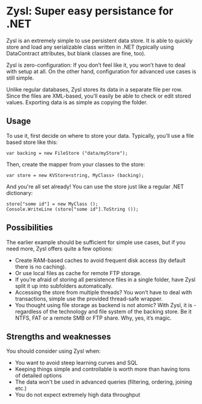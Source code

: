 Zysl: Super easy persistance for .NET
=

Zysl is an extremely simple to use persistent data store. It is able to quickly store and load any serializable class written in .NET (typically using DataContract attributes, but blank classes are fine, too).

Zysl is zero-configuration: If you don’t feel like it, you won’t have to deal with setup at all. On the other hand, configuration for advanced use cases is still simple.

Unlike regular databases, Zysl stores its data in a separate file per row. Since the files are XML-based, you'll easily be able to check or edit stored values. Exporting data is as simple as copying the folder.

Usage
-

To use it, first decide on where to store your data. Typically, you’ll use a file based store like this:

    var backing = new FileStore ("data/myStore");

Then, create the mapper from your classes to the store:

    var store = new KVStore<string, MyClass> (backing);

And you're all set already! You can use the store just like a regular .NET dictionary:

    store["some id"] = new MyClass ();
    Console.WriteLine (store["some id"].ToString ());

Possibilities
-

The earlier example should be sufficient for simple use cases,  but if you need more, Zysl offers quite a few options:

* Create RAM-based caches to avoid frequent disk access (by default there is no caching).
* Or use local files as cache for remote FTP storage.
* If you’re afraid of storing all persistence files in a single folder, have Zysl split it up into subfolders automatically.
* Accessing the store from multiple threads? You won’t have to deal with transactions, simple use the provided thread-safe wrapper.
* You thought using file storage as backend is not atomic? With Zysl, it is - regardless of the technology and file system of the backing store. Be it NTFS, FAT or a remote SMB or FTP share. Why, yes, it’s magic.

Strengths and weaknesses
-

You should consider using Zysl when:
* You want to avoid steep learning curves and SQL
* Keeping things simple and controllable is worth more than having tons of detailed options
* The data won't be used in advanced queries (filtering, ordering, joining etc.)
* You do not expect extremely high data throughput
